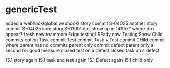 # genericTest

added a webhook!global webhook!
story commit S-04025
another story commit S-04025
icon story S-01001
do i show up in 14957?
where do i appear?
fresh new teamroom
Edge testing!
REady now
Testing Show Child commits option
Task commit
Test commit
Task + Test commit
CHild commit where parent has no commits
parent only commit
defect parent only 
a second for good measure
closed test on a defect
closed task on a defect

15.1 story again
15.1 task and test again
15.1 Defect again
15.1 child only
